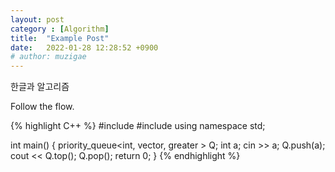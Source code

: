 ```yaml
---
layout: post
category : [Algorithm]
title:  "Example Post"
date:   2022-01-28 12:28:52 +0900
# author: muzigae
---
```

한글과 알고리즘

Follow the flow.

{% highlight C++ %}
#include <iostream>
#include <queue>
using namespace std;

int main() {
    priority_queue<int, vector<int>, greater<int> > Q;
    int a; cin >> a; Q.push(a);
    cout << Q.top(); Q.pop();
    return 0;
}
{% endhighlight %}